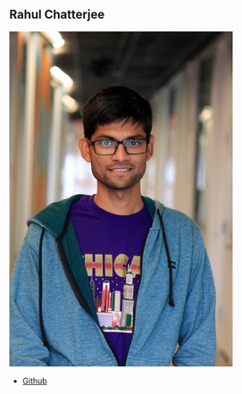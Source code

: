Rahul Chatterjee
----------------

![](photos/rahul-chatterjee.jpg)

* [Github](https://github.com/rchatterjee)
